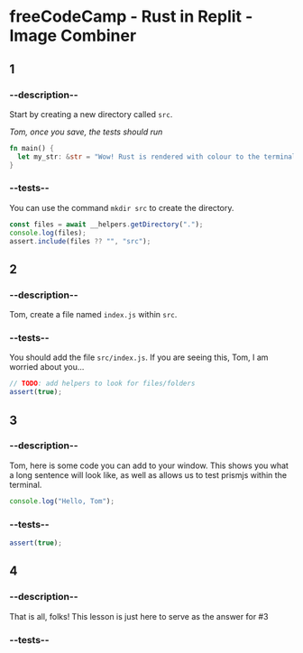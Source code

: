 # freeCodeCamp - Rust in Replit - Image Combiner

## 1

### --description--

Start by creating a new directory called `src`.

_Tom, once you save, the tests should run_

```rust
fn main() {
  let my_str: &str = "Wow! Rust is rendered with colour to the terminal!";
}
```

### --tests--

You can use the command `mkdir src` to create the directory.

```js
const files = await __helpers.getDirectory(".");
console.log(files);
assert.include(files ?? "", "src");
```

## 2

### --description--

Tom, create a file named `index.js` within `src`.

### --tests--

You should add the file `src/index.js`. If you are seeing this, Tom, I am worried about you...

```js
// TODO: add helpers to look for files/folders
assert(true);
```

## 3

### --description--

Tom, here is some code you can add to your window. This shows you what a long sentence will look like, as well as allows us to test prismjs within the terminal.

```js
console.log("Hello, Tom");
```

### --tests--

```js
assert(true);
```

## 4

### --description--

That is all, folks! This lesson is just here to serve as the answer for #3

### --tests--
